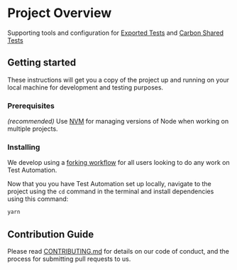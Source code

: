 # Project Overview

Supporting tools and configuration for [Exported Tests] and [Carbon Shared Tests]

## Getting started

These instructions will get you a copy of the project up and running on your local machine for development and testing purposes.

### Prerequisites

_(recommended)_ Use [NVM](https://github.com/nvm-sh/nvm#node-version-manager---) for managing versions of Node when working on multiple projects.

### Installing

We develop using a [forking workflow](https://guides.github.com/activities/forking/) for all users looking to do any work on Test Automation.

Now that you you have Test Automation set up locally, navigate to the project using the `cd` command in the terminal and install dependencies using this command:

```bash
yarn
```

## Contribution Guide

Please read [CONTRIBUTING.md](CONTRIBUTING.md) for details on our code of conduct, and the process for submitting pull requests to us.


[Exported Tests]: https://github.com/IBM/exported-tests
[Carbon Shared Tests]: https://github.com/IBM/carbon-design-system/carbon-shared-tests
